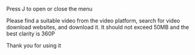 Press J to open or close the menu



Please find a suitable video from the video platform, search for video download websites, and download it. It should not exceed 50MB and the best clarity is 360P






Thank you for using it




